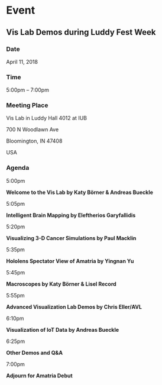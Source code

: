 Event
=====

Vis Lab Demos during Luddy Fest Week
------------------------------------

### **Date**

April 11, 2018

  

### **Time**

5:00pm – 7:00pm

  

### **Meeting Place**

Vis Lab in Luddy Hall 4012 at IUB

700 N Woodlawn Ave

Bloomington, IN 47408

USA

  

  

### **Agenda**

5:00pm

**Welcome to the Vis Lab by Katy Börner & Andreas Bueckle**

5:05pm

**Intelligent Brain Mapping by Eleftherios Garyfallidis**

5:20pm

**Visualizing 3-D Cancer Simulations by Paul Macklin**

5:35pm

**Hololens Spectator View of Amatria by Yingnan Yu**

5:45pm

**Macroscopes by Katy Börner & Lisel Record**

5:55pm

**Advanced Visualization Lab Demos by Chris Eller/AVL**

6:10pm

**Visualization of IoT Data by Andreas Bueckle**

6:25pm

**Other Demos and Q&A**

7:00pm

**Adjourn for Amatria Debut**